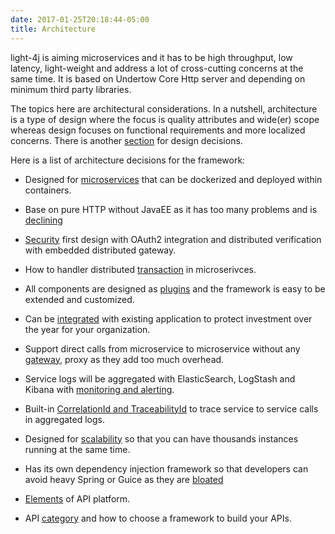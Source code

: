 ```yaml
---
date: 2017-01-25T20:18:44-05:00
title: Architecture
---
```


light-4j is aiming microservices and it has to be high throughput, low latency, light-weight and
address a lot of cross-cutting concerns at the same time. It is based on Undertow Core Http server
and depending on minimum third party libraries.

The topics here are architectural considerations. In a nutshell, architecture is a type of design
where the focus is quality attributes and wide(er) scope whereas design focuses on functional
requirements and more localized concerns. There is another [section](https://networknt.github.io/light-4j/design/)
for design decisions. 

Here is a list of architecture decisions for the framework:

* Designed for [microservices](https://networknt.github.io/light-4j/architecture/microservices/) that can be dockerized and deployed within containers.

* Base on pure HTTP without JavaEE as it has too many problems and is [declining](https://networknt.github.io/light-4j/architecture/jee-is-dead/)
 
* [Security](https://networknt.github.io/light-4j/architecture/security/) first design with OAuth2 integration and distributed verification with embedded distributed gateway.

* How to handler distributed [transaction](https://networknt.github.io/light-4j/architecture/transaction/) in microserivces.

* All components are designed as [plugins](https://networknt.github.io/light-4j/architecture/plugin/) and the framework is easy to be extended and customized.

* Can be [integrated](https://networknt.github.io/light-4j/architecture/integration/) with existing application to protect investment over the year for your organization.

* Support direct calls from microservice to microservice without any [gateway](https://networknt.github.io/light-4j/architecture/gateway/), proxy as they add too much overhead. 

* Service logs will be aggregated with ElasticSearch, LogStash and Kibana with [monitoring and alerting](https://networknt.github.io/light-4j/architecture/monitoring/).

* Built-in [CorrelationId and TraceabilityId](https://networknt.github.io/light-4j/architecture/traceability/) to trace service to service calls in aggregated logs.

* Designed for [scalability](https://networknt.github.io/light-4j/architecture/scalability/) so that you can have thousands instances running at the same time. 
 
* Has its own dependency injection framework so that developers can avoid heavy Spring or Guice as they are [bloated](https://networknt.github.io/light-4j/architecture/spring-is-bloated/) 

* [Elements](https://networknt.github.io/light-4j/architecture/platform/) of API platform. 

* API [category](https://networknt.github.io/light-4j/architecture/category/) and how to choose a framework to build your APIs.